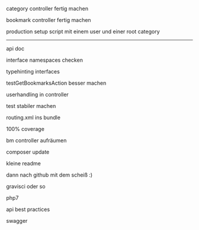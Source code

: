 category controller fertig machen

bookmark controller fertig machen

production setup script mit einem user und einer root category

---

api doc

interface namespaces checken

typehinting interfaces

testGetBookmarksAction besser machen

userhandling in controller

test stabiler machen

routing.xml ins bundle

100% coverage

bm controller aufräumen

composer update

kleine readme

dann nach github mit dem scheiß :)

gravisci oder so

php7

api best practices

swagger
